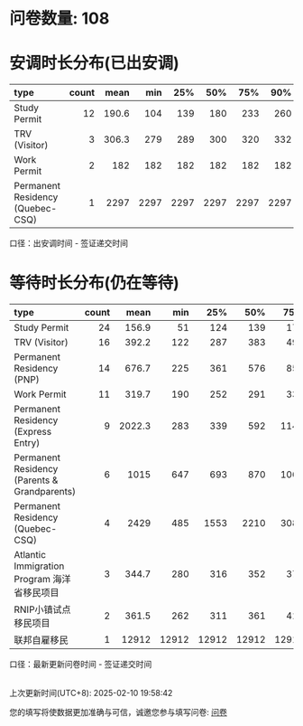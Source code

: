 # 问卷数量: 108

# 安调时长分布(已出安调)

| type                             |   count |   mean |   min |   25% |   50% |   75% |   90% |
|:---------------------------------|--------:|-------:|------:|------:|------:|------:|------:|
| Study Permit                     |      12 |  190.6 |   104 |   139 |   180 |   233 |   260 |
| TRV (Visitor)                    |       3 |  306.3 |   279 |   289 |   300 |   320 |   332 |
| Work Permit                      |       2 |  182   |   182 |   182 |   182 |   182 |   182 |
| Permanent Residency (Quebec-CSQ) |       1 | 2297   |  2297 |  2297 |  2297 |  2297 |  2297 |

口径：出安调时间 - 签证递交时间
<br/>


# 等待时长分布(仍在等待)

| type                                         |   count |    mean |   min |   25% |   50% |   75% |   90% |
|:---------------------------------------------|--------:|--------:|------:|------:|------:|------:|------:|
| Study Permit                                 |      24 |   156.9 |    51 |   124 |   139 |   177 |   184 |
| TRV (Visitor)                                |      16 |   392.2 |   122 |   287 |   383 |   491 |   530 |
| Permanent Residency (PNP)                    |      14 |   676.7 |   225 |   361 |   576 |   854 |  1257 |
| Work Permit                                  |      11 |   319.7 |   190 |   252 |   291 |   336 |   540 |
| Permanent Residency (Express Entry)          |       9 |  2022.3 |   283 |   339 |   592 |  1146 |  3573 |
| Permanent Residency (Parents & Grandparents) |       6 |  1015   |   647 |   693 |   870 |  1064 |  1506 |
| Permanent Residency (Quebec-CSQ)             |       4 |  2429   |   485 |  1553 |  2210 |  3086 |  4121 |
| Atlantic Immigration Program 海洋省移民项目         |       3 |   344.7 |   280 |   316 |   352 |   377 |   392 |
| RNIP小镇试点移民项目                                 |       2 |   361.5 |   262 |   311 |   361 |   411 |   441 |
| 联邦自雇移民                                       |       1 | 12912   | 12912 | 12912 | 12912 | 12912 | 12912 |

口径：最新更新问卷时间 - 签证递交时间
<br/>
<br/>


上次更新时间(UTC+8): 2025-02-10 19:58:42


您的填写将使数据更加准确与可信，诚邀您参与填写问卷: [问卷](https://forms.gle/bxUKH95Yq54SVNvp8)
